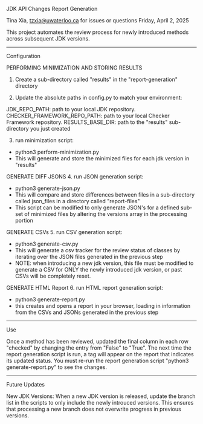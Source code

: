 JDK API Changes Report Generation

Tina Xia, tzxia@uwaterloo.ca for issues or questions
Friday, April 2, 2025

This project automates the review process for newly introduced methods across subsequent JDK versions.

-----------

Configuration

PERFORMING MINIMIZATION AND STORING RESULTS
1. Create a sub-directory called "results" in the "report-generation" directory

2. Update the absolute paths in config.py to match your environment:

JDK_REPO_PATH: path to your local JDK repository.
CHECKER_FRAMEWORK_REPO_PATH: path to your local Checker Framework repository.
RESULTS_BASE_DIR: path to the "results" sub-directory you just created

3. run minimization script:
- python3 perform-minimization.py
- This will generate and store the minimized files for each jdk version in "results"

GENERATE DIFF JSONS
4. run JSON generation script:
- python3 generate-json.py
- This will compare and store differences between files in a sub-directory called json_files in a directory called "report-files"
- This script can be modified to only generate JSON's for a defined sub-set of minimized files by altering the versions array in the processing portion

GENERATE CSVs
5. run CSV generation script:
- python3 generate-csv.py
- This will generate a csv tracker for the review status of classes by iterating over the JSON files generated in the previous step
- NOTE: when introducing a new jdk version, this file must be modified to generate a CSV for ONLY the newly introduced jdk version, or past CSVs will be completely reset.

GENERATE HTML Report
6. run HTML report generation script:

- python3 generate-report.py
- this creates and opens a report in your browser, loading in information from the CSVs and JSONs generated in the previous step

-----------

Use

Once a method has been reviewed, updated the final column in each row "checked" by changing the entry from "False" to "True". The next time the report generation script is run, a tag will appear on the report that indicates its updated status. You must re-run the report generation script "python3 generate-report.py" to see the changes.

-----------

Future Updates

New JDK Versions:
When a new JDK version is released, update the branch list in the scripts to only include the newly introuced versions. This ensures that processing a new branch does not overwrite progress in previous versions.
